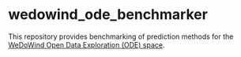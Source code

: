# wedowind_ode_benchmarker

This repository provides benchmarking of prediction methods for the [WeDoWind Open Data Exploration (ODE) space](https://www.wedowind.ch/spaces/the-open-data-exploration-space).
